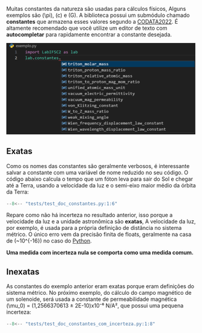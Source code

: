 Muitas constantes da natureza são usadas para cálculos físicos, Alguns exemplos são \(\pi\), \(c\) e \(G\). A biblioteca possui um submódulo chamado **constantes** que armazena esses valores segundo a [CODATA2022](https://arxiv.org/abs/2409.03787). É altamente recomendado que você utilize um editor de texto com **autocompletar** para rapidamente encontrar a constante desejada.

<img src=autocomplete.png alt='Exemplo com autocomplete' width=500>

## Exatas
Como os nomes das constantes são geralmente verbosos, é interessante salvar a constante com uma variável de nome reduzido no seu código. O código abaixo calcula o tempo que um fóton leva para sair do Sol e chegar até a Terra, usando a velocidade da luz e o semi-eixo maior médio da órbita da Terra:

```python
--8<-- "tests/test_doc_constantes.py:1:6"
```

Repare como não há incerteza no resultado anterior, isso porque a velocidade da luz e a unidade astronômica são **exatas**, A velocidade da luz, por exemplo, é usada para a própria definição de distância no sistema métrico. O único erro vem da precisão finita de floats, geralmente na casa de \(~10^{-16}\) no caso do [Python](https://docs.python.org/3/library/sys.html#sys.float_info).

**Uma medida com incerteza nula se comporta como uma medida comum.**

## Inexatas
As constantes do exemplo anterior eram exatas porque eram definições do sistema métrico. No próximo exemplo, do cálculo do campo magnético de um solenoide, será usada a constante de permeabilidade magnética \(\mu_0\) = (1,2566370613 ± 2E-10)x10⁻⁶ N/A², que possui uma pequena incerteza:

```python
--8<-- "tests/test_doc_constantes_com_incerteza.py:1:8"
```